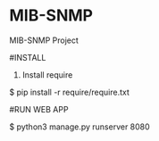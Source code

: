 # MIB-SNMP

MIB-SNMP Project  

#INSTALL

1. Install require

$ pip install -r require/require.txt


#RUN WEB APP

$ python3 manage.py runserver 8080
